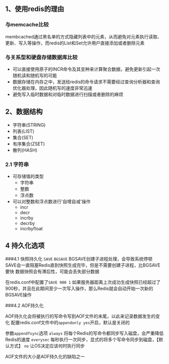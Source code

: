 ## 1、使用redis的理由
### 与memcache比较
membcached通过黑名单的方式隐藏列表中的元素，从而避免对元素执行读取、更新、写入等操作，而redis的List和Set允许用户直接添加或者删除元素
### 与关系型和硬盘存储数据库比较
- 可以直接使用原子的INCR命令及其变种来计算聚合数据，避免更新引起一次随机读和随机写的可能
- 数据存储在内存之中，发送给redis的命令请求不需要经过查询分析器和查询优化器处理，因此随机写的速度非常迅速
- 避免写入临时数据和对临时数据进行扫描或者删除的麻烦

## 2、数据结构
- 字符串(STRING) 
- 列表(LIST)
- 集合(SET)
- 有序集合(ZSET)
- 散列(HASH)


### 2.1 字符串
- 可存储值的类型
    - 字符串
    - 整数
    - 浮点数
- 可以对整数和浮点数进行'自增自减'操作
    - incr
    - decr
    - incrby
    - decrby
    - incrbyfloat 


## 4 持久化选项

###4.1 快照持久化
`SAVE`
`BGSAVE`
BGSAVE创建子进程处理，会导致系统停顿
SAVE会一直阻塞Redis直到快照生成完毕，但是不需要创建子进程，比BGSAVE要快
数据快照会有滞后性，可能会丢失部分数据

在redis.conf中配置了`SAVE 900 1`  如果服务器距离上次成功生成快照已经超过了900秒，并且在此期间至少一次写入操作，那么Redis就会自动开始一次新的BGSAVE操作

###4.2 AOF持久化

AOF持久化会将被执行的写命令写到AOF文件的末尾，以此来记录数据发生的变化
配置redis.conf文件中的`appendonly yes`开启，默认是关闭的

参数`appendfsync`选项
`always` 将每个Redis的写命令都同步写入磁盘，会严重降低Redis的速度
`everysec` 每秒执行一次同步，显式的将多个写命令同步到磁盘，【默认方式】
`no` 让OS决定应该何时执行同步

AOF文件的大小是AOF持久化的缺陷之一


